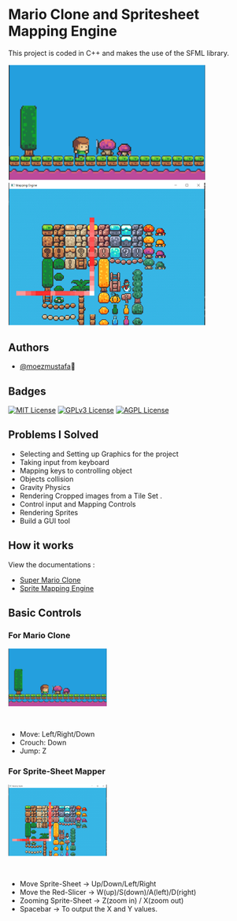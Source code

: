 
# Mario Clone and Spritesheet Mapping Engine

This project is coded in C++ and makes the use of the SFML 
library.

<!-- sample images of the project -->
<p float="left">
  <img src="images/mario1.png" width="400" />
  <img src="images/mapper1.png" width="400" /> 
</p>


## Authors

- [@moezmustafa](https://www.github.com/moezmustafa)🚀

## Badges

[![MIT License](https://img.shields.io/badge/License-MIT-green.svg)](https://choosealicense.com/licenses/mit/)
[![GPLv3 License](https://img.shields.io/badge/License-GPL%20v3-yellow.svg)](https://opensource.org/licenses/)
[![AGPL License](https://img.shields.io/badge/license-AGPL-blue.svg)](http://www.gnu.org/licenses/agpl-3.0)
## Problems I Solved 
-	Selecting and Setting up Graphics for the project
-	Taking input from keyboard 
-	Mapping keys to controlling object
-	Objects collision
-	Gravity Physics 
-	Rendering Cropped images from a Tile Set .
-	Control input and  Mapping Controls 
- Rendering Sprites 
- Build a GUI tool 



## How it works 

View the documentations : 
- [Super Mario Clone](https://github.com/moezmustafa/Super-Mario-Clone-Spritesheet-mapper/blob/master/Documentation/images/mario.md)
- [Sprite Mapping Engine](https://github.com/moezmustafa/Super-Mario-Clone-Spritesheet-mapper/blob/master/Documentation/images/mapper.md)

## Basic Controls
### For Mario Clone
<p float="left">
  <img src="images/mario1.png" width="200" />
</p>
<br>

- Move: Left/Right/Down
- Crouch: Down
- Jump: Z

### For Sprite-Sheet Mapper
<p float="left">
  <img src="images/mapper1.png" width="200" /> 
</p>
<br>

-  Move Sprite-Sheet -> Up/Down/Left/Right
-  Move the Red-Slicer -> W(up)/S(down)/A(left)/D(right)
-  Zooming Sprite-Sheet  ->  Z(zoom in) / X(zoom out)
-  Spacebar -> To output the X and Y values.





































